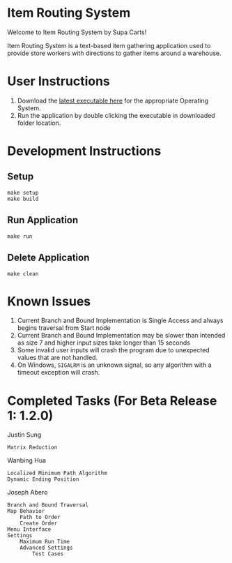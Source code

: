 # Item Routing System

Welcome to Item Routing System by Supa Carts!

Item Routing System is a text-based item gathering application used to provide store workers with directions to gather items around a warehouse.

# User Instructions
1. Download the [latest executable here](https://github.com/josephabero/ShoppingForCarts/releases) for the appropriate Operating System.
2. Run the application by double clicking the executable in downloaded folder location.

# Development Instructions
## Setup
```
make setup
make build
```

## Run Application
```
make run
```

## Delete Application
```
make clean
```

# Known Issues
1. Current Branch and Bound Implementation is Single Access and always begins traversal from Start node
2. Current Branch and Bound Implementation may be slower than intended as size 7 and higher input sizes take longer than 15 seconds
3. Some invalid user inputs will crash the program due to unexpected values that are not handled.
4. On Windows, `SIGALRM` is an unknown signal, so any algorithm with a timeout exception will crash.

# Completed Tasks (For Beta Release 1: 1.2.0)

Justin Sung

	Matrix Reduction


Wanbing Hua

	Localized Minimum Path Algorithm
	Dynamic Ending Position

Joseph Abero

	Branch and Bound Traversal
	Map Behavior
		Path to Order
		Create Order
	Menu Interface
	Settings
		Maximum Run Time
	 	Advanced Settings
	 		Test Cases

